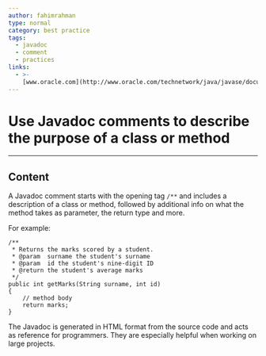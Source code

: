 ```yaml
---
author: fahimrahman
type: normal
category: best practice
tags:
  - javadoc
  - comment
  - practices
links:
  - >-
    [www.oracle.com](http://www.oracle.com/technetwork/java/javase/documentation/index-137868.html){website}
---
```


# Use Javadoc comments to describe the purpose of a class or method


---

## Content

A Javadoc comment starts with the opening tag `/**` and includes a description of a class or method, followed by additional info on what the method takes as parameter, the return type and more. 

For example:

```plain-text
/**
 * Returns the marks scored by a student.
 * @param  surname the student's surname
 * @param  id the student's nine-digit ID
 * @return the student's average marks
 */
public int getMarks(String surname, int id)
{
    // method body
    return marks;
}
```

The Javadoc is generated in HTML format from the source code and acts as reference for programmers. They are especially helpful when working on large projects.
